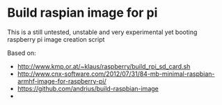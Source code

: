 # Build raspian image for pi
This is a still untested, unstable and very experimental yet booting raspberry pi image creation script


Based on: 
- http://www.kmp.or.at/~klaus/raspberry/build_rpi_sd_card.sh
- http://www.cnx-software.com/2012/07/31/84-mb-minimal-raspbian-armhf-image-for-raspberry-pi/
- https://github.com/andrius/build-raspbian-image
- 

